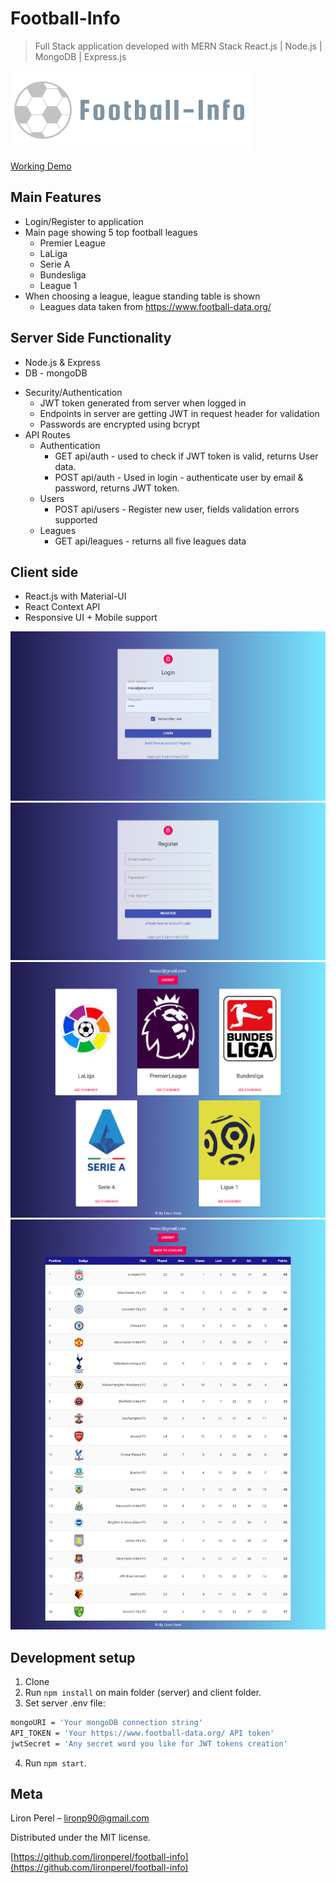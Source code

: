 # Football-Info
> Full Stack application developed with MERN Stack
>React.js | Node.js | MongoDB | Express.js

![](logo.png)

[Working Demo](https://football-info-app.herokuapp.com/)

## Main Features
* Login/Register to application
* Main page showing 5 top football leagues
	* Premier League
	* LaLiga
	* Serie A
	* Bundesliga
	* League 1
* When choosing a league, league standing table is shown
	* Leagues data taken from https://www.football-data.org/

## Server Side Functionality
- Node.js & Express
- DB - mongoDB

* Security/Authentication
	* JWT token generated from server when logged in
	* Endpoints in server are getting JWT in request header for validation
	* Passwords are encrypted using bcrypt
* API Routes
	* Authentication
		* GET api/auth - used to check if JWT token is valid, returns User data.
		* POST api/auth - Used in login - authenticate user by email & password, returns JWT token.
	* Users
		* POST api/users - Register new user, fields validation errors supported
	* Leagues
		* GET api/leagues - returns all five leagues data

## Client side
- React.js with Material-UI
- React Context API
- Responsive UI + Mobile support

![](screen1.png)
![](screen2.png)
![](screen3.png)
![](screen4.png)

## Development setup

1. Clone
2. Run `npm install` on main folder (server) and client folder.
3. Set server .env file:
```sh
mongoURI = 'Your mongoDB connection string'
API_TOKEN = 'Your https://www.football-data.org/ API token'
jwtSecret = 'Any secret word you like for JWT tokens creation'
```
4. Run `npm start`.

## Meta

Liron Perel – lironp90@gmail.com

Distributed under the MIT license.

[https://github.com/lironperel/football-info](https://github.com/lironperel/football-info)
